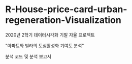 # R-House-price-card-urban-regeneration-Visualization
2020년 2학기 데이터시각화 기말 자율 프로젝트

"아파트와 빌라의 도심활성화 기여도 분석"

분석 코드 및 분석 보고서
